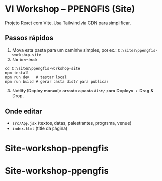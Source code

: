 # VI Workshop – PPENGFIS (Site)

Projeto React com Vite. Usa Tailwind via CDN para simplificar.

## Passos rápidos
1. Mova esta pasta para um caminho simples, por ex.: `C:\sites\ppengfis-workshop-site`
2. No terminal:
```
cd C:\sites\ppengfis-workshop-site
npm install
npm run dev   # testar local
npm run build # gerar pasta dist/ para publicar
```
3. Netlify (Deploy manual): arraste a pasta `dist/` para Deploys → Drag & Drop.

## Onde editar
- `src/App.jsx` (textos, datas, palestrantes, programa, venue)
- `index.html` (title da página)
# Site-workshop-ppengfis
# Site-workshop-ppengfis
